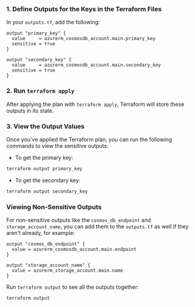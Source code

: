 ### 1. **Define Outputs for the Keys in the Terraform Files**

In your `outputs.tf`, add the following:

```hcl
output "primary_key" {
  value     = azurerm_cosmosdb_account.main.primary_key
  sensitive = true
}

output "secondary_key" {
  value     = azurerm_cosmosdb_account.main.secondary_key
  sensitive = true
}
```

### 2. **Run `terraform apply`**

After applying the plan with `terraform apply`, Terraform will store these outputs in its state.

### 3. **View the Output Values**

Once you've applied the Terraform plan, you can run the following commands to view the sensitive outputs:

- To get the primary key:

```bash
terraform output primary_key
```

- To get the secondary key:

```bash
terraform output secondary_key
```

### Viewing Non-Sensitive Outputs

For non-sensitive outputs like the `cosmos_db_endpoint` and `storage_account_name`, you can add them to the `outputs.tf` as well if they aren't already, for example:

```hcl
output "cosmos_db_endpoint" {
  value = azurerm_cosmosdb_account.main.endpoint
}

output "storage_account_name" {
  value = azurerm_storage_account.main.name
}
```

Run `terraform output` to see all the outputs together:

```bash
terraform output
```
